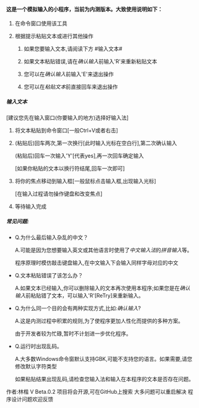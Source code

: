 
#### 这是一个模拟输入的小程序，当前为内测版本。大致使用说明如下：
1. 在命令窗口使用该工具

2. 根据提示粘贴文本或进行其他操作

   1. 如果您要输入文本,请阅读下方 #输入文本#

   2. 如果文本粘贴错误,请在*确认输入*前输入'R'来重新粘贴文本
   3. 您可以在*确认输入*前输入'E'来退出操作
   4. 您可以在*粘贴文本*前直接回车来退出操作

##### 输入文本

[建议您先在输入窗口(你要输入的地方)选择好输入法]

1. 将文本粘贴到命令窗口[一般Ctrl+V或者右击]

2. (粘贴后)回车两次,第一次换行[此时输入光标在空白行],第二次确认输入

   (粘贴后)回车一次输入'Y'[代表yes],再一次回车确定输入

   [如果你粘贴的文本以换行符结尾,回车一次即可]

3. 将你的焦点移动到输入框[一般鼠标点击输入框,出现输入光标]

   [在输入过程请勿操作键盘和改变焦点]

4. 等待输入完成

##### 常见问题:

- Q.为什么最后输入杂乱的中文？

  A.可能是因为您想要输入英文或其他语言时使用了*中文输入法*的*拼音输入*等。

  程序原理时模仿敲击键盘输入,在中文输入下会输入同样字母对应的中文

- Q.文本粘贴错误了该怎么办？

  A.如果文本已经输入,你可以删除输入的文本再次使用本程序;如果您是在*确认输入*前粘贴错了文本，可以输入'R'[ReTry]来重新输入。

- Q.为什么同一个目的会有两种实现方式,比如:*确认输入*?

  A.这是内测过程中积累的规则,为了使程序更加人性化而提供的多种方案。

  由于开发者较为忙碌,暂时不计划进一步优化程序。

- Q.运行时出现乱码。

  A.大多数Windows命令窗默认支持GBK,可能不支持您的语言。如果需要,请您修改默认字符类型

  如果粘贴结果出现乱码,请检查您输入法和输入在本程序的文本是否存在问题。

作者:林楷  V Beta.0.2  项目将会开源,可在GitHub上搜索
大多问题可以重启解决 程序设计问题欢迎反馈